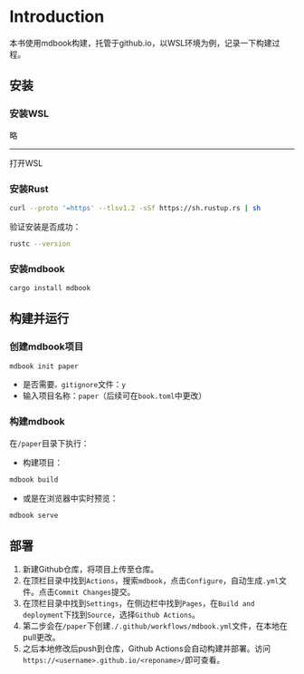 # Introduction

本书使用mdbook构建，托管于github.io，以WSL环境为例，记录一下构建过程。

## 安装

### 安装WSL

略

---

打开WSL

### 安装Rust

```bash
curl --proto '=https' --tlsv1.2 -sSf https://sh.rustup.rs | sh
```
验证安装是否成功：
```bash
rustc --version
```

### 安装mdbook

```bash
cargo install mdbook
```

## 构建并运行

### 创建mdbook项目

```bash
mdbook init paper
```
- 是否需要`。gitignore`文件：`y`
- 输入项目名称：`paper`（后续可在`book.toml`中更改）

### 构建mdbook
在`/paper`目录下执行：
- 构建项目：
```bash
mdbook build
```
- 或是在浏览器中实时预览：
```bash
mdbook serve
```

## 部署
1. 新建Github仓库，将项目上传至仓库。
2. 在顶栏目录中找到`Actions`，搜索`mdbook`，点击`Configure`，自动生成`.yml`文件。点击`Commit Changes`提交。
3. 在顶栏目录中找到`Settings`，在侧边栏中找到`Pages`，在`Build and deployment`下找到`Source`，选择`Github Actions`。
4. 第二步会在`/paper`下创建`./.github/workflows/mdbook.yml`文件，在本地在pull更改。
5. 之后本地修改后push到仓库，Github Actions会自动构建并部署。访问`https://<username>.github.io/<reponame>/`即可查看。
